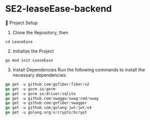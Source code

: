 # SE2-leaseEase-backend

📂 Project Setup

1. Clone the Repository, then

`cd LeaseEase`

2. Initialize the Project

`go mod init LeaseEase`

3. Install Dependencies
   Run the following commands to install the necessary dependencies:

```go
go get -u github.com/gofiber/fiber/v2
go get -u gorm.io/gorm
go get -u gorm.io/driver/sqlite
go get -u github.com/swaggo/swag/cmd/swag
go get -u github.com/gofiber/swagger
go get -u github.com/golang-jwt/jwt/v4
go get -u golang.org/x/crypto/bcrypt
```
